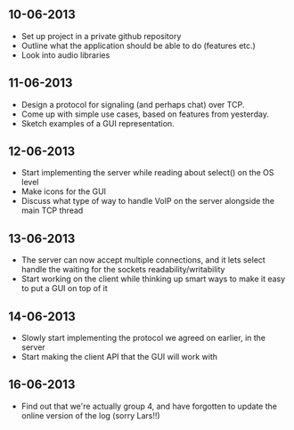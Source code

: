 ## 10-06-2013 ##
* Set up project in a private github repository
* Outline what the application should be able to do (features etc.)
* Look into audio libraries

## 11-06-2013 ##
* Design a protocol for signaling (and perhaps chat) over TCP.
* Come up with simple use cases, based on features from yesterday.
* Sketch examples of a GUI representation.

## 12-06-2013 ##
* Start implementing the server while reading about select() on the OS level
* Make icons for the GUI
* Discuss what type of way to handle VoIP on the server alongside the main TCP thread

## 13-06-2013 ##
* The server can now accept multiple connections, and it lets select handle the waiting for the sockets readability/writability
* Start working on the client while thinking up smart ways to make it easy to put a GUI on top of it

## 14-06-2013 ##
* Slowly start implementing the protocol we agreed on earlier, in the server
* Start making the client API that the GUI will work with

## 16-06-2013 ##
* Find out that we're actually group 4, and have forgotten to update the online version of the log (sorry Lars!!)
